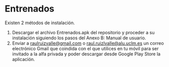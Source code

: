 # Entrenados
Existen 2 métodos de instalación.

1. Descargar el archivo Entrenados.apk del repositorio y proceder a su instalación siguiendo los pasos del Anexo B: Manual de usuario.
2. Enviar a raulruizvalle@gmail.com o raul.ruizlvalle@alu.uclm.es un correo electrónico Gmail que coindida con el que utilices en tu móvil para ser invitado a la alfa privada y poder descargar desde Google Play Store la aplicación.
